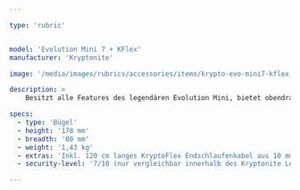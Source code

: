 ```yaml
---

type: 'rubric'


model: 'Evolution Mini 7 + KFlex'
manufacturer: 'Kryptonite'

image: '/media/images/rubrics/accessories/items/krypto-evo-mini7-kflex_1.jpg'

description: >
    Besitzt alle Features des legendären Evolution Mini, bietet obendrauf aber zusätzliche Flexibilität dank des 120 cm KryptoFlex Kabels. Die Sicherung von Rahmen zusammen mit Vorder- und Hinterrad ist so ein Kinderspiel! Ein 13 mm gehärteter Bügel aus Kryptonium™ Stahl und eine Bügellänge von 8 x 17,8 cm. Zweiwand-Querbügel mit doppeltem Schließmechanismus. Inklusive einer  FlexFrame Schlosshalterung und einem 120 cm langen KryptoFlex Endschlaufenkabel aus 10 mm Stahlkabel.

specs: 
  - type: 'Bügel'
  - height: '178 mm'
  - breadth: '80 mm'
  - weight: '1,43 kg'
  - extras: 'Inkl. 120 cm langes KryptoFlex Endschlaufenkabel aus 10 mm Stahlkabel'
  - security-level: '7/10 (nur vergleichbar innerhalb des Kryptonite Level-Systems)'

---
```

